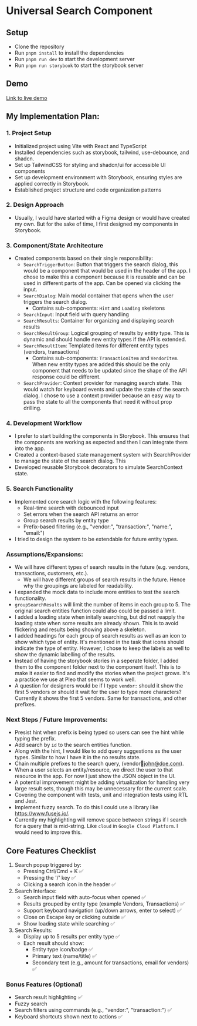 # Universal Search Component

## Setup

- Clone the repository
- Run `pnpm install` to install the dependencies
- Run `pnpm run dev` to start the development server
- Run `pnpm run storybook` to start the storybook server

## Demo

[Link to live demo](https://seapoint-universal-search.netlify.app/)

## My Implementation Plan:

### 1. Project Setup

- Initialized project using Vite with React and TypeScript
- Installed dependencies such as storybook, tailwind, use-debounce, and shadcn.
- Set up TailwindCSS for styling and shadcn/ui for accessible UI components
- Set up development environment with Storybook, ensuring styles are applied correctly in Storybook.
- Established project structure and code organization patterns

### 2. Design Approach

- Usually, I would have started with a Figma design or would have created my own. But for the sake of time, I first designed my components in Storybook.

### 3. Component/State Architecture

- Created components based on their single responsibility:
  - `SearchTriggerButton`: Button that triggers the search dialog, this would be a component that would be used in the header of the app. I chose to make this a component because it is reusable and can be used in different parts of the app. Can be opened via clicking the input.
  - `SearchDialog`: Main modal container that opens when the user triggers the search dialog.
    - Contains sub-components: `Hint` and `Loading` skeletons
  - `SearchInput`: Input field with query handling
  - `SearchResults`: Container for organizing and displaying search results
  - `SearchResultGroup`: Logical grouping of results by entity type. This is dynamic and should handle new entity types if the API is extended.
  - `SearchResultItem`: Templated items for different entity types (vendors, transactions)
    - Contains sub-components: `TransactionItem` and `VendorItem`. When new entity types are added this should be the only component that needs to be updated since the shape of the API response could be different.
  - `SearchProvider`: Context provider for managing search state. This would watch for keyboard events and update the state of the search dialog. I chose to use a context provider because an easy way to pass the state to all the components that need it without prop drilling.

### 4. Development Workflow

- I prefer to start building the components in Storybook. This ensures that the components are working as expected and then I can integrate them into the app.
- Created a context-based state management system with SearchProvider to manage the state of the search dialog. This
- Developed reusable Storybook decorators to simulate SearchContext state.

### 5. Search Functionality

- Implemented core search logic with the following features:
  - Real-time search with debounced input
  - Set errors when the search API returns an error
  - Group search results by entity type
  - Prefix-based filtering (e.g., "vendor:", "transaction:", "name:", "email:")
- I tried to design the system to be extendable for future entity types.

### Assumptions/Expansions:

- We will have different types of search results in the future (e.g. vendors, transactions, customers, etc.).
  - We will have different groups of search results in the future. Hence why the groupings are labeled for readability.
- I expanded the mock data to include more entities to test the search functionality.
- `groupSearchResults` will limit the number of items in each group to 5. The original search entities function could also could be passed a limit.
- I added a loading state when initally searching, but did not reapply the loading state when some results are already shown. This is to avoid flickering and results being showing above a skeleton.
- I added headings for each group of search results as well as an icon to show which type of entity. It's mentioned in the task that icons should indicate the type of entity. However, I chose to keep the labels as well to show the dynamic labelling of the results.
- Instead of having the storybook stories in a seperate folder, I added them to the component folder next to the component itself. This is to make it easier to find and modify the stories when the project grows. It's a practice we use at Pleo that seems to work well.
- A question for designers would be if I type `vendor:` should it show the first 5 vendors or should it wait for the user to type more characters? Currently it shows the first 5 vendors. Same for transactions, and other prefixes.

### Next Steps / Future Improvements:

- Presist hint when prefix is being typed so users can see the hint while typing the prefix.
- Add search by `id` to the search entities function.
- Along with the hint, I would like to add query suggestions as the user types. Similar to how I have it in the no results state.
- Chain multiple prefixes to the search query, (vendor:email:john@doe.com).
- When a user selects an entity/resource, we direct the user to that resource in the app. For now I just show the JSON object in the UI.
- A potential improvement might be adding virtualization for handling very large result sets, though this may be unnecessary for the current scale.
- Covering the component with tests, unit and integration tests using RTL and Jest.
- Implement fuzzy search. To do this I could use a library like https://www.fusejs.io/.
- Currently my highlighting will remove space between strings if I search for a query that is mid-string. Like `cloud` in `Google Cloud Platform`. I would need to improve this.

## Core Features Checklist

1. Search popup triggered by:
   - Pressing Ctrl/Cmd + K ✅
   - Pressing the '/' key ✅
   - Clicking a search icon in the header ✅
2. Search Interface:
   - Search input field with auto-focus when opened ✅
   - Results grouped by entity type (example Vendors, Transactions) ✅
   - Support keyboard navigation (up/down arrows, enter to select) ✅
   - Close on Escape key or clicking outside ✅
   - Show loading state while searching ✅
3. Search Results:
   - Display up to 5 results per entity type ✅
   - Each result should show:
     - Entity type icon/badge ✅
     - Primary text (name/title) ✅
     - Secondary text (e.g., amount for transactions, email for vendors) ✅

### Bonus Features (Optional)

- Search result highlighting ✅
- Fuzzy search
- Search filters using commands (e.g., "vendor:", "transaction:") ✅
- Keyboard shortcuts shown next to actions ✅
